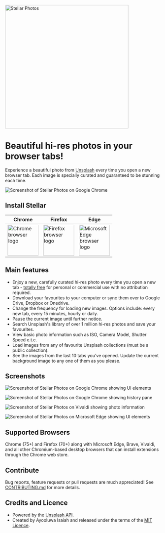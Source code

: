 <p align="left">
   <img src="https://ik.imagekit.io/turnupdev/stellar-banner_NTy94-aRV.png" width="400" alt="Stellar Photos">
</p>

# Beautiful hi-res photos in your browser tabs!

Experience a beautiful photo from [Unsplash](https://unsplash.com) every time
you open a new browser tab. Each image is specially curated and guaranteed to be
stunning each time.

![Screenshot of Stellar Photos on Google Chrome](https://ik.imagekit.io/turnupdev/stellar-chrome_hLlZOg4St.png)

## Install Stellar

Chrome | Firefox | Edge
-------|---------|---------
<a href="https://chrome.google.com/webstore/detail/stellar-photos/dgjeipdebjigeaanhogpdjdjigogpjmo?hl=en"><img width="100" src="https://github.com/alrra/browser-logos/raw/master/src/chrome/chrome_256x256.png" alt="Chrome browser logo"></a> | <a href="https://addons.mozilla.org/en-US/firefox/addon/stellar-photos/"><img width="100" src="https://github.com/alrra/browser-logos/raw/master/src/firefox/firefox_256x256.png" alt="Firefox browser logo"></a> | <a href="https://microsoftedge.microsoft.com/addons/detail/stellar-photos/oifbedjcmofkjgmjakgbppkocdfpjpjg"><img width="100" src="https://cdnjs.cloudflare.com/ajax/libs/browser-logos/69.0.4/edge/edge_256x256.png" alt="Microsoft Edge browser logo"></a>

## Main features

- Enjoy a new, carefully curated hi-res photo every time you open a new tab - [totally free](https://unsplash.com/license) for personal or commercial use with no attribution required.
- Download your favourites to your computer or sync them over to Google Drive, Dropbox or Onedrive.
- Change the frequency for loading new images. Options include: every new tab, every 15 minutes, hourly or daily.
- Pause the current image until further notice.
- Search Unsplash's library of over 1 million hi-res photos and save your favourites.
- View basic photo information such as ISO, Camera Model, Shutter Speed e.t.c.
- Load images from any of favourite Unsplash collections (must be a public collection).
- See the images from the last 10 tabs you've opened. Update the current background image to any one of them as you please.

## Screenshots

![Screenshot of Stellar Photos on Google Chrome showing UI elements](https://ik.imagekit.io/turnupdev/stellar-chrome-2_a7muqGgMH.png)

![Screenshot of Stellar Photos on Google Chrome showing history pane](https://ik.imagekit.io/turnupdev/stellar-chrome-3_xXUBuOzp4.png)

![Screenshot of Stellar Photos on Vivaldi showing photo information](https://ik.imagekit.io/turnupdev/stellar-vivaldi_N_mCOv_Fef.png)

![Screenshot of Stellar Photos on Microsoft Edge showing UI elements](https://ik.imagekit.io/turnupdev/stellar-edge_qGV6FSutX.png)

## Supported Browsers

Chrome (75+) and Firefox (70+) along with Microsoft Edge, Brave, Vivaldi, and all other Chromium-based desktop browsers that can install extensions through the Chrome web store.

## Contribute

Bug reports, feature requests or pull requests are much appreciated! See [CONTRIBUTING.md](https://github.com/ayoisaiah/stellar-photos/blob/master/CONTRIBUTING.md) for more details.

## Credits and Licence

- Powered by the [Unsplash API](https://unsplash.com/developers).
- Created by Ayooluwa Isaiah and released under the terms of the [MIT Licence](http://opensource.org/licenses/MIT).
